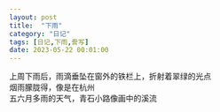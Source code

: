 ```yaml
---
layout: post
title:  "下雨"
category: "日记"
tags: [日记,下雨,誊写]
date: 2023-05-22 00:01:00
---
```


上周下雨后，雨滴垂坠在窗外的铁栏上，折射着翠绿的光点<br>
烟雨朦胧得，像是在杭州<br>
五六月多雨的天气，青石小路像画中的溪流<br>


